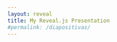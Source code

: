 ```yaml
---
layout: reveal
title: My Reveal.js Presentation
#permalink: /diapositivas/
---
```


<section data-markdown>
    <script type="text/template">
        ## Demo 1
        Slide 1
        ---
        ## Demo 1
        Slide 2
        ---
        ## Demo 1
        Slide 3
    </script>    
</section>

